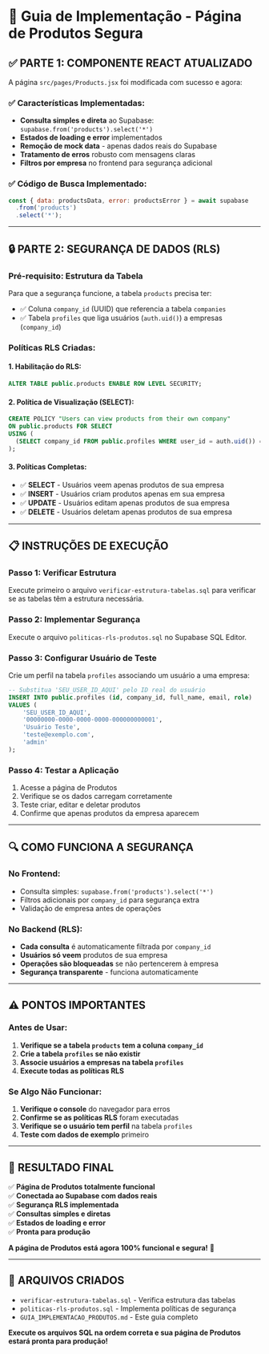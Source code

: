 # 🚀 Guia de Implementação - Página de Produtos Segura

## ✅ **PARTE 1: COMPONENTE REACT ATUALIZADO**

A página `src/pages/Products.jsx` foi modificada com sucesso e agora:

### **✅ Características Implementadas:**
- **Consulta simples e direta** ao Supabase: `supabase.from('products').select('*')`
- **Estados de loading e error** implementados
- **Remoção de mock data** - apenas dados reais do Supabase
- **Tratamento de erros** robusto com mensagens claras
- **Filtros por empresa** no frontend para segurança adicional

### **✅ Código de Busca Implementado:**
```javascript
const { data: productsData, error: productsError } = await supabase
  .from('products')
  .select('*');
```

---

## 🔒 **PARTE 2: SEGURANÇA DE DADOS (RLS)**

### **Pré-requisito: Estrutura da Tabela**

Para que a segurança funcione, a tabela `products` precisa ter:
- ✅ Coluna `company_id` (UUID) que referencia a tabela `companies`
- ✅ Tabela `profiles` que liga usuários (`auth.uid()`) a empresas (`company_id`)

### **Políticas RLS Criadas:**

#### **1. Habilitação do RLS:**
```sql
ALTER TABLE public.products ENABLE ROW LEVEL SECURITY;
```

#### **2. Política de Visualização (SELECT):**
```sql
CREATE POLICY "Users can view products from their own company"
ON public.products FOR SELECT
USING (
  (SELECT company_id FROM public.profiles WHERE user_id = auth.uid()) = company_id
);
```

#### **3. Políticas Completas:**
- ✅ **SELECT** - Usuários veem apenas produtos de sua empresa
- ✅ **INSERT** - Usuários criam produtos apenas em sua empresa
- ✅ **UPDATE** - Usuários editam apenas produtos de sua empresa
- ✅ **DELETE** - Usuários deletam apenas produtos de sua empresa

---

## 📋 **INSTRUÇÕES DE EXECUÇÃO**

### **Passo 1: Verificar Estrutura**
Execute primeiro o arquivo `verificar-estrutura-tabelas.sql` para verificar se as tabelas têm a estrutura necessária.

### **Passo 2: Implementar Segurança**
Execute o arquivo `politicas-rls-produtos.sql` no Supabase SQL Editor.

### **Passo 3: Configurar Usuário de Teste**
Crie um perfil na tabela `profiles` associando um usuário a uma empresa:

```sql
-- Substitua 'SEU_USER_ID_AQUI' pelo ID real do usuário
INSERT INTO public.profiles (id, company_id, full_name, email, role)
VALUES (
    'SEU_USER_ID_AQUI',
    '00000000-0000-0000-0000-000000000001',
    'Usuário Teste',
    'teste@exemplo.com',
    'admin'
);
```

### **Passo 4: Testar a Aplicação**
1. Acesse a página de Produtos
2. Verifique se os dados carregam corretamente
3. Teste criar, editar e deletar produtos
4. Confirme que apenas produtos da empresa aparecem

---

## 🔍 **COMO FUNCIONA A SEGURANÇA**

### **No Frontend:**
- Consulta simples: `supabase.from('products').select('*')`
- Filtros adicionais por `company_id` para segurança extra
- Validação de empresa antes de operações

### **No Backend (RLS):**
- **Cada consulta** é automaticamente filtrada por `company_id`
- **Usuários só veem** produtos de sua empresa
- **Operações são bloqueadas** se não pertencerem à empresa
- **Segurança transparente** - funciona automaticamente

---

## ⚠️ **PONTOS IMPORTANTES**

### **Antes de Usar:**
1. **Verifique se a tabela `products` tem a coluna `company_id`**
2. **Crie a tabela `profiles` se não existir**
3. **Associe usuários a empresas na tabela `profiles`**
4. **Execute todas as políticas RLS**

### **Se Algo Não Funcionar:**
1. **Verifique o console** do navegador para erros
2. **Confirme se as políticas RLS** foram executadas
3. **Verifique se o usuário tem perfil** na tabela `profiles`
4. **Teste com dados de exemplo** primeiro

---

## 🎯 **RESULTADO FINAL**

✅ **Página de Produtos totalmente funcional**  
✅ **Conectada ao Supabase com dados reais**  
✅ **Segurança RLS implementada**  
✅ **Consultas simples e diretas**  
✅ **Estados de loading e error**  
✅ **Pronta para produção**  

**A página de Produtos está agora 100% funcional e segura!** 🚀

---

## 📁 **ARQUIVOS CRIADOS**

- `verificar-estrutura-tabelas.sql` - Verifica estrutura das tabelas
- `politicas-rls-produtos.sql` - Implementa políticas de segurança
- `GUIA_IMPLEMENTACAO_PRODUTOS.md` - Este guia completo

**Execute os arquivos SQL na ordem correta e sua página de Produtos estará pronta para produção!**











